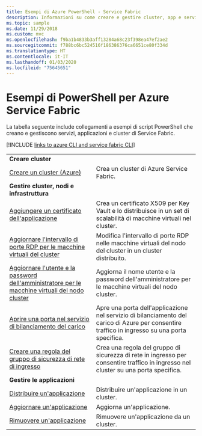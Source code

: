 ```yaml
---
title: Esempi di Azure PowerShell - Service Fabric
description: Informazioni su come creare e gestire cluster, app e servizi di Azure Service Fabric usando PowerShell.
ms.topic: sample
ms.date: 11/29/2018
ms.custom: mvc
ms.openlocfilehash: f9ba1b4833b3aff13284a68c23f398ea47ef2ae2
ms.sourcegitcommit: f788bc6bc524516f186386376ca6651ce80f334d
ms.translationtype: HT
ms.contentlocale: it-IT
ms.lasthandoff: 01/03/2020
ms.locfileid: "75645651"
---
```

# <a name="azure-service-fabric-powershell-samples"></a>Esempi di PowerShell per Azure Service Fabric

La tabella seguente include collegamenti a esempi di script PowerShell che creano e gestiscono servizi, applicazioni e cluster di Service Fabric.

[!INCLUDE [links to azure CLI and service fabric CLI](../../includes/service-fabric-powershell.md)]

| | |
|-|-|
| **Creare cluster** ||
| [Creare un cluster (Azure)](./scripts/service-fabric-powershell-create-secure-cluster-cert.md)| Crea un cluster di Azure Service Fabric. |
| **Gestire cluster, nodi e infrastruttura** ||
| [Aggiungere un certificato dell'applicazione](./scripts/service-fabric-powershell-add-application-certificate.md)| Crea un certificato X509 per Key Vault e lo distribuisce in un set di scalabilità di macchine virtuali nel cluster. |
| [Aggiornare l'intervallo di porte RDP per le macchine virtuali del cluster](./scripts/service-fabric-powershell-change-rdp-port-range.md)|Modifica l'intervallo di porte RDP nelle macchine virtuali del nodo del cluster in un cluster distribuito.|
| [Aggiornare l'utente e la password dell'amministratore per le macchine virtuali del nodo cluster](./scripts/service-fabric-powershell-change-rdp-user-and-pw.md) | Aggiorna il nome utente e la password dell'amministratore per le macchine virtuali del nodo cluster. |
| [Aprire una porta nel servizio di bilanciamento del carico](./scripts/service-fabric-powershell-open-port-in-load-balancer.md) | Apre una porta dell'applicazione nel servizio di bilanciamento del carico di Azure per consentire traffico in ingresso su una porta specifica. |
| [Creare una regola del gruppo di sicurezza di rete di ingresso](./scripts/service-fabric-powershell-add-nsg-rule.md) | Crea una regola del gruppo di sicurezza di rete in ingresso per consentire traffico in ingresso nel cluster su una porta specifica. |
| **Gestire le applicazioni** ||
| [Distribuire un'applicazione](./scripts/service-fabric-powershell-deploy-application.md)| Distribuire un'applicazione in un cluster.|
| [Aggiornare un'applicazione](./scripts/service-fabric-powershell-upgrade-application.md)| Aggiorna un'applicazione.|
| [Rimuovere un'applicazione](./scripts/service-fabric-powershell-remove-application.md)| Rimuovere un'applicazione da un cluster.|
